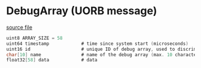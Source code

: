 # DebugArray (UORB message)



[source file](https://github.com/PX4/PX4-Autopilot/blob/main/msg/DebugArray.msg)

```c
uint8 ARRAY_SIZE = 58
uint64 timestamp            # time since system start (microseconds)
uint16 id                   # unique ID of debug array, used to discriminate between arrays
char[10] name               # name of the debug array (max. 10 characters)
float32[58] data            # data

```
